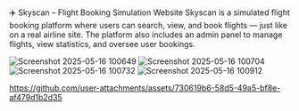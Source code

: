 ✈️ Skyscan – Flight Booking Simulation Website
Skyscan is a simulated flight booking platform where users can search, view, and book flights — just like on a real airline site. The platform also includes an admin panel to manage flights, view statistics, and oversee user bookings.




![Screenshot 2025-05-16 100649](https://github.com/user-attachments/assets/8f245d22-7531-4055-80e4-a690b754d5fa)
![Screenshot 2025-05-16 100704](https://github.com/user-attachments/assets/6e108027-6878-47e6-b97b-7eb95348c799)
![Screenshot 2025-05-16 100732](https://github.com/user-attachments/assets/f12e00c7-6b7d-4b4a-8931-6df73d90ac4e)
![Screenshot 2025-05-16 100912](https://github.com/user-attachments/assets/ee696e23-e982-48ed-907e-f4881512ef3d)




https://github.com/user-attachments/assets/730619b6-58d5-49a5-bf8e-af479d1b2d35

